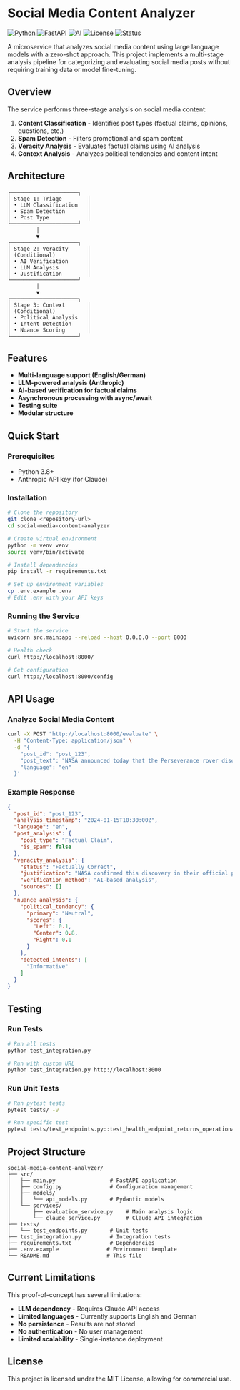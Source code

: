 # Social Media Content Analyzer

[![Python](https://img.shields.io/badge/Python-3.8+-blue.svg)](https://www.python.org/downloads/)
[![FastAPI](https://img.shields.io/badge/FastAPI-0.111.0-green.svg)](https://fastapi.tiangolo.com/)
[![AI](https://img.shields.io/badge/AI-LLM%20Powered-purple.svg)](https://anthropic.com/)
[![License](https://img.shields.io/badge/License-MIT-yellow.svg)](LICENSE)
[![Status](https://img.shields.io/badge/Status-Proof%20of%20Concept-orange.svg)](https://github.com/your-repo/social-media-analyzer)

A microservice that analyzes social media content using large language models with a zero-shot approach. This project implements a multi-stage analysis pipeline for categorizing and evaluating social media posts without requiring training data or model fine-tuning.

## Overview

The service performs three-stage analysis on social media content:

1. **Content Classification** - Identifies post types (factual claims, opinions, questions, etc.)
2. **Spam Detection** - Filters promotional and spam content
3. **Veracity Analysis** - Evaluates factual claims using AI analysis
4. **Context Analysis** - Analyzes political tendencies and content intent

## Architecture

```
┌─────────────────────┐
│ Stage 1: Triage        │
│ • LLM Classification   │
│ • Spam Detection       │
│ • Post Type            │
└─────────────────────┘
         │
         ▼
┌─────────────────────┐
│ Stage 2: Veracity      │
│ (Conditional)          │
│ • AI Verification      │
│ • LLM Analysis         │
│ • Justification        │
└─────────────────────┘
         │
         ▼
┌─────────────────────┐
│ Stage 3: Context       │
│ (Conditional)          │
│ • Political Analysis   │
│ • Intent Detection     │
│ • Nuance Scoring       │
└─────────────────────┘
```

## Features

- **Multi-language support (English/German)**
- **LLM-powered analysis (Anthropic)**
- **AI-based verification for factual claims**
- **Asynchronous processing with async/await**
- **Testing suite** 
- **Modular structure**

## Quick Start

### Prerequisites

- Python 3.8+
- Anthropic API key (for Claude)

### Installation

```bash
# Clone the repository
git clone <repository-url>
cd social-media-content-analyzer

# Create virtual environment
python -m venv venv
source venv/bin/activate

# Install dependencies
pip install -r requirements.txt

# Set up environment variables
cp .env.example .env
# Edit .env with your API keys
```

### Running the Service

```bash
# Start the service
uvicorn src.main:app --reload --host 0.0.0.0 --port 8000

# Health check
curl http://localhost:8000/

# Get configuration
curl http://localhost:8000/config
```

## API Usage

### Analyze Social Media Content

```bash
curl -X POST "http://localhost:8000/evaluate" \
  -H "Content-Type: application/json" \
  -d '{
    "post_id": "post_123",
    "post_text": "NASA announced today that the Perseverance rover discovered organic molecules on Mars.",
    "language": "en"
  }'
```

### Example Response

```json
{
  "post_id": "post_123",
  "analysis_timestamp": "2024-01-15T10:30:00Z",
  "language": "en",
  "post_analysis": {
    "post_type": "Factual Claim",
    "is_spam": false
  },
  "veracity_analysis": {
    "status": "Factually Correct",
    "justification": "NASA confirmed this discovery in their official press release...",
    "verification_method": "AI-based analysis",
    "sources": []
  },
  "nuance_analysis": {
    "political_tendency": {
      "primary": "Neutral",
      "scores": {
        "Left": 0.1,
        "Center": 0.8,
        "Right": 0.1
      }
    },
    "detected_intents": [
      "Informative"
    ]
  }
}
```

## Testing

### Run Tests

```bash
# Run all tests
python test_integration.py

# Run with custom URL
python test_integration.py http://localhost:8000
```

### Run Unit Tests

```bash
# Run pytest tests
pytest tests/ -v

# Run specific test
pytest tests/test_endpoints.py::test_health_endpoint_returns_operational_status -v
```

## Project Structure

```
social-media-content-analyzer/
├── src/
│   ├── main.py                 # FastAPI application
│   ├── config.py               # Configuration management
│   ├── models/
│   │   └── api_models.py       # Pydantic models
│   └── services/
│       ├── evaluation_service.py    # Main analysis logic
│       └── claude_service.py        # Claude API integration
├── tests/
│   └── test_endpoints.py       # Unit tests
├── test_integration.py         # Integration tests
├── requirements.txt            # Dependencies
├── .env.example               # Environment template
└── README.md                  # This file
```

## Current Limitations

This proof-of-concept has several limitations:

- **LLM dependency** - Requires Claude API access
- **Limited languages** - Currently supports English and German
- **No persistence** - Results are not stored
- **No authentication** - No user management
- **Limited scalability** - Single-instance deployment

## License

This project is licensed under the MIT License, allowing for commercial use.
